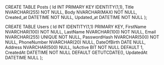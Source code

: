 CREATE TABLE Posts (
    Id INT PRIMARY KEY IDENTITY(1,1),
    Title NVARCHAR(255) NOT NULL,
    Body NVARCHAR(MAX) NOT NULL,
    Created_at DATETIME NOT NULL,
    Updated_at DATETIME NOT NULL
);

CREATE TABLE Users (
    Id INT IDENTITY(1,1) PRIMARY KEY,
    FirstName NVARCHAR(100) NOT NULL,
    LastName NVARCHAR(100) NOT NULL,
    Email NVARCHAR(255) UNIQUE NOT NULL,
    PasswordHash NVARCHAR(500) NOT NULL,
    PhoneNumber NVARCHAR(20) NULL,
    DateOfBirth DATE NULL,
    Address NVARCHAR(500) NULL,
    IsActive BIT NOT NULL DEFAULT 1,
    CreatedAt DATETIME NOT NULL DEFAULT GETUTCDATE(),
    UpdatedAt DATETIME NULL
);
